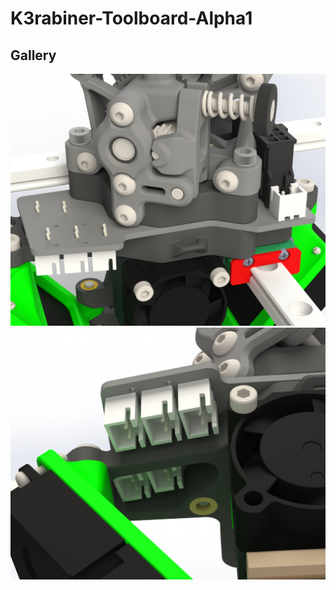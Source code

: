 # K3rabiner-Toolboard-Alpha1


## Gallery
![picture](Images/Alpha1.jpg)
![picture](Images/Alpha1_2.jpg)





